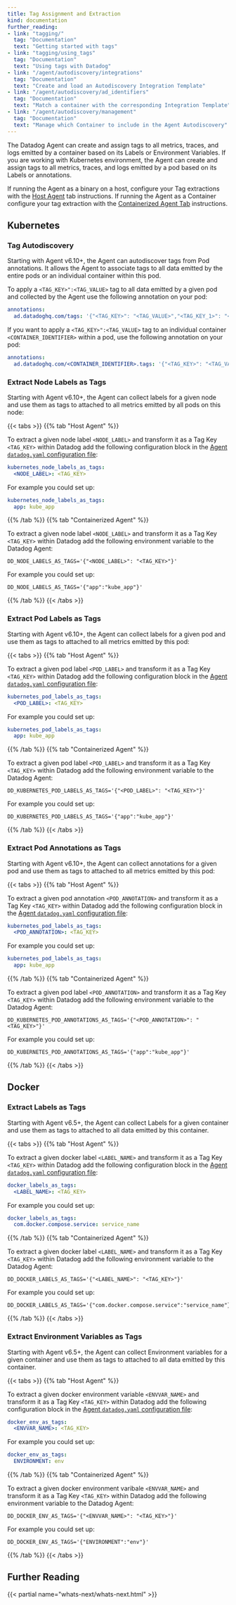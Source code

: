 ```yaml
---
title: Tag Assignment and Extraction
kind: documentation
further_reading:
- link: "tagging/"
  tag: "Documentation"
  text: "Getting started with tags"
- link: "tagging/using_tags"
  tag: "Documentation"
  text: "Using tags with Datadog"
- link: "/agent/autodiscovery/integrations"
  tag: "Documentation"
  text: "Create and load an Autodiscovery Integration Template"
- link: "/agent/autodiscovery/ad_identifiers"
  tag: "Documentation"
  text: "Match a container with the corresponding Integration Template"
- link: "/agent/autodiscovery/management"
  tag: "Documentation"
  text: "Manage which Container to include in the Agent Autodiscovery"
---
```


The Datadog Agent can create and assign tags to all metrics, traces, and logs emitted by a container based on its Labels or Environment Variables.
If you are working with Kubernetes environment, the Agent can create and assign tags to all metrics, traces, and logs emitted by a pod based on its Labels or annotations.

If running the Agent as a binary on a host, configure your Tag extractions with the [Host Agent](?tab=host-agent) tab instructions. If running the Agent as a Container configure your tag extraction with the  [Containerized Agent Tab](?tab=containerized-agent) instructions.

## Kubernetes

### Tag Autodiscovery

Starting with Agent v6.10+, the Agent can autodiscover tags from Pod annotations. It allows the Agent to associate tags to all data emitted by the entire pods or an individual container within this pod.

To apply a `<TAG_KEY>":<TAG_VALUE>` tag to all data emitted by a given pod and collected by the Agent use the following annotation on your pod:

```yaml
annotations:
  ad.datadoghq.com/tags: '{"<TAG_KEY>": "<TAG_VALUE>","<TAG_KEY_1>": "<TAG_VALUE_1>"}'
```

If you want to apply a `<TAG_KEY>":<TAG_VALUE>` tag to an individual container `<CONTAINER_IDENTIFIER>` within a pod, use the following annotation on your pod:

```yaml
annotations:
  ad.datadoghq.com/<CONTAINER_IDENTIFIER>.tags: '{"<TAG_KEY>": "<TAG_VALUE>","<TAG_KEY_1>": "<TAG_VALUE_1>"}'
```

### Extract Node Labels as Tags

Starting with Agent v6.10+, the Agent can collect labels for a given node and use them as tags to attached to all metrics emitted by all pods on this node:

{{< tabs >}}
{{% tab "Host Agent" %}}

To extract a given node label `<NODE_LABEL>` and transform it as a Tag Key `<TAG_KEY>` within Datadog add the following configuration block in the [Agent `datadog.yaml` configuration file][1]:

```yaml
kubernetes_node_labels_as_tags:
  <NODE_LABEL>: <TAG_KEY>
```

For example you could set up:

```yaml
kubernetes_node_labels_as_tags:
  app: kube_app
```

[1]: /agent/guide/agent-configuration-files/?tab=agentv6#agent-main-configuration-file
{{% /tab %}}
{{% tab "Containerized Agent" %}}

To extract a given node label `<NODE_LABEL>` and transform it as a Tag Key `<TAG_KEY>` within Datadog add the following environment variable to the Datadog Agent:

```shell
DD_NODE_LABELS_AS_TAGS='{"<NODE_LABEL>": "<TAG_KEY>"}'
```

For example you could set up:

```shell
DD_NODE_LABELS_AS_TAGS='{"app":"kube_app"}'
```

{{% /tab %}}
{{< /tabs >}}

### Extract Pod Labels as Tags

Starting with Agent v6.10+, the Agent can collect labels for a given pod and use them as tags to attached to all metrics emitted by this pod:

{{< tabs >}}
{{% tab "Host Agent" %}}

To extract a given pod label `<POD_LABEL>` and transform it as a Tag Key `<TAG_KEY>` within Datadog add the following configuration block in the [Agent `datadog.yaml` configuration file][1]:

```yaml
kubernetes_pod_labels_as_tags:
  <POD_LABEL>: <TAG_KEY>
```

For example you could set up:

```yaml
kubernetes_pod_labels_as_tags:
  app: kube_app
```

[1]: /agent/guide/agent-configuration-files/?tab=agentv6#agent-main-configuration-file
{{% /tab %}}
{{% tab "Containerized Agent" %}}

To extract a given pod label `<POD_LABEL>` and transform it as a Tag Key `<TAG_KEY>` within Datadog add the following environment variable to the Datadog Agent:

```shell
DD_KUBERNETES_POD_LABELS_AS_TAGS='{"<POD_LABEL>": "<TAG_KEY>"}'
```

For example you could set up:

```shell
DD_KUBERNETES_POD_LABELS_AS_TAGS='{"app":"kube_app"}'
```

{{% /tab %}}
{{< /tabs >}}

### Extract Pod Annotations as Tags

Starting with Agent v6.10+, the Agent can collect annotations for a given pod and use them as tags to attached to all metrics emitted by this pod:

{{< tabs >}}
{{% tab "Host Agent" %}}

To extract a given pod annotation `<POD_ANNOTATION>` and transform it as a Tag Key `<TAG_KEY>` within Datadog add the following configuration block in the [Agent `datadog.yaml` configuration file][1]:

```yaml
kubernetes_pod_labels_as_tags:
  <POD_ANNOTATION>: <TAG_KEY>
```

For example you could set up:

```yaml
kubernetes_pod_labels_as_tags:
  app: kube_app
```

[1]: /agent/guide/agent-configuration-files/?tab=agentv6#agent-main-configuration-file
{{% /tab %}}
{{% tab "Containerized Agent" %}}

To extract a given pod label `<POD_ANNOTATION>` and transform it as a Tag Key `<TAG_KEY>` within Datadog add the following environment variable to the Datadog Agent:

```shell
DD_KUBERNETES_POD_ANNOTATIONS_AS_TAGS='{"<POD_ANNOTATION>": "<TAG_KEY>"}'
```

For example you could set up:

```shell
DD_KUBERNETES_POD_ANNOTATIONS_AS_TAGS='{"app":"kube_app"}'
```

{{% /tab %}}
{{< /tabs >}}

## Docker

### Extract Labels as Tags

Starting with Agent v6.5+, the Agent can collect Labels for a given container and use them as tags to attached to all data emitted by this container.

{{< tabs >}}
{{% tab "Host Agent" %}}

To extract a given docker label `<LABEL_NAME>` and transform it as a Tag Key `<TAG_KEY>` within Datadog add the following configuration block in the [Agent `datadog.yaml` configuration file][1]:

```yaml
docker_labels_as_tags:
  <LABEL_NAME>: <TAG_KEY>
```

For example you could set up:

```yaml
docker_labels_as_tags:
  com.docker.compose.service: service_name
```

[1]: /agent/guide/agent-configuration-files/?tab=agentv6#agent-main-configuration-file
{{% /tab %}}
{{% tab "Containerized Agent" %}}

To extract a given docker label `<LABEL_NAME>` and transform it as a Tag Key `<TAG_KEY>` within Datadog add the following environment variable to the Datadog Agent:

```shell
DD_DOCKER_LABELS_AS_TAGS='{"<LABEL_NAME>": "<TAG_KEY>"}'
```

For example you could set up:

```shell
DD_DOCKER_LABELS_AS_TAGS='{"com.docker.compose.service":"service_name"}'
```

{{% /tab %}}
{{< /tabs >}}

### Extract Environment Variables as Tags

Starting with Agent v6.5+, the Agent can collect Environment variables for a given container and use them as tags to attached to all data emitted by this container.

{{< tabs >}}
{{% tab "Host Agent" %}}

To extract a given docker environment variable `<ENVVAR_NAME>` and transform it as a Tag Key `<TAG_KEY>` within Datadog add the following configuration block in the [Agent `datadog.yaml` configuration file][1]:

```yaml
docker_env_as_tags:
  <ENVVAR_NAME>: <TAG_KEY>
```

For example you could set up:

```yaml
docker_env_as_tags:
  ENVIRONMENT: env
```

[1]: /agent/guide/agent-configuration-files/?tab=agentv6#agent-main-configuration-file
{{% /tab %}}
{{% tab "Containerized Agent" %}}

To extract a given docker environment varibale `<ENVVAR_NAME>` and transform it as a Tag Key `<TAG_KEY>` within Datadog add the following environment variable to the Datadog Agent:

```shell
DD_DOCKER_ENV_AS_TAGS='{"<ENVVAR_NAME>": "<TAG_KEY>"}'
```

For example you could set up:

```shell
DD_DOCKER_ENV_AS_TAGS='{"ENVIRONMENT":"env"}'
```

{{% /tab %}}
{{< /tabs >}}

## Further Reading

{{< partial name="whats-next/whats-next.html" >}}

